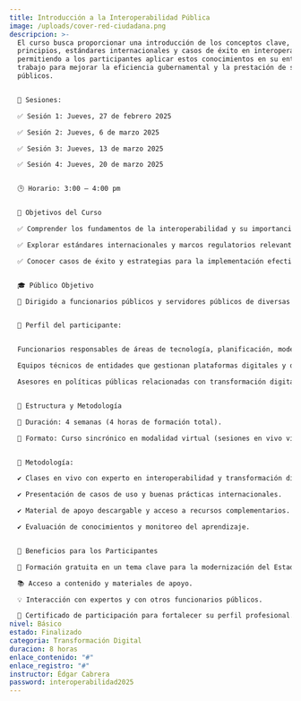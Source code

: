 ```yaml
---
title: Introducción a la Interoperabilidad Pública
image: /uploads/cover-red-ciudadana.png
descripcion: >-
  El curso busca proporcionar una introducción de los conceptos clave,
  principios, estándares internacionales y casos de éxito en interoperabilidad,
  permitiendo a los participantes aplicar estos conocimientos en su entorno de
  trabajo para mejorar la eficiencia gubernamental y la prestación de servicios
  públicos.


  📅 Sesiones:

  ✅ Sesión 1: Jueves, 27 de febrero 2025

  ✅ Sesión 2: Jueves, 6 de marzo 2025

  ✅ Sesión 3: Jueves, 13 de marzo 2025

  ✅ Sesión 4: Jueves, 20 de marzo 2025


  🕒 Horario: 3:00 – 4:00 pm


  🎯 Objetivos del Curso

  ✅ Comprender los fundamentos de la interoperabilidad y su importancia en el sector público.

  ✅ Explorar estándares internacionales y marcos regulatorios relevantes.

  ✅ Conocer casos de éxito y estrategias para la implementación efectiva de interoperabilidad en el gobierno.


  🎓 Público Objetivo

  📌 Dirigido a funcionarios públicos y servidores públicos de diversas instituciones gubernamentales que desean fortalecer sus capacidades en interoperabilidad y transformación digital.


  🚀 Perfil del participante:


  Funcionarios responsables de áreas de tecnología, planificación, modernización, innovación y transparencia gubernamental.

  Equipos técnicos de entidades que gestionan plataformas digitales y datos abiertos.

  Asesores en políticas públicas relacionadas con transformación digital.


  📅 Estructura y Metodología

  📌 Duración: 4 semanas (4 horas de formación total).

  📌 Formato: Curso sincrónico en modalidad virtual (sesiones en vivo vía zoom).


  📌 Metodología:

  ✔️ Clases en vivo con experto en interoperabilidad y transformación digital.

  ✔️ Presentación de casos de uso y buenas prácticas internacionales.

  ✔️ Material de apoyo descargable y acceso a recursos complementarios.

  ✔️ Evaluación de conocimientos y monitoreo del aprendizaje.


  🌟 Beneficios para los Participantes

  🚀 Formación gratuita en un tema clave para la modernización del Estado.

  📚 Acceso a contenido y materiales de apoyo.

  💡 Interacción con expertos y con otros funcionarios públicos.

  📜 Certificado de participación para fortalecer su perfil profesional.
nivel: Básico
estado: Finalizado
categoria: Transformación Digital
duracion: 8 horas
enlace_contenido: "#"
enlace_registro: "#"
instructor: Édgar Cabrera
password: interoperabilidad2025
---
```


